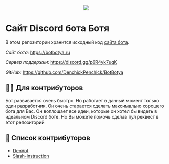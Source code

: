 <p align="center">
  <img src="https://botbotya.ru/Images/BotLogotype.svg"/>
</p>

# Сайт Discord бота Ботя

В этом репозитории хранится исходный код [сайта бота](https://botbotya.ru). 

*Сайт бота:* https://botbotya.ru

*Сервер поддержки:* https://discord.gg/p6R4yk7uqK

*GitHub:* https://github.com/DenchickPenchick/BotBotya

## ✍🏻 Для контрибуторов

Бот развивается очень быстро. Но работает в данный момент только один разработчик. Он очень старается сделать максимально хорошего бота для Вас. Он воплощает все идеи, которые он хотел бы видеть в идеальном Discord боте. Но Вы можете помочь сделав пул реквест в этот репозиторий

## 📜 Список контрибуторов

* [DenVot](https://github/DenVot)
* [Slash-instruction](https://github.com/Slash-instruction)
